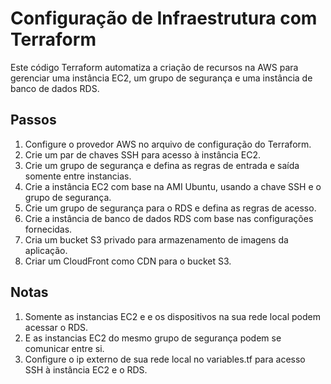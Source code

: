 # Configuração de Infraestrutura com Terraform

Este código Terraform automatiza a criação de recursos na AWS para gerenciar uma instância EC2, um grupo de segurança e uma instância de banco de dados RDS.

## Passos

1. Configure o provedor AWS no arquivo de configuração do Terraform.
2. Crie um par de chaves SSH para acesso à instância EC2.
3. Crie um grupo de segurança e defina as regras de entrada e saída somente entre instancias.
4. Crie a instância EC2 com base na AMI Ubuntu, usando a chave SSH e o grupo de segurança.
5. Crie um grupo de segurança para o RDS e defina as regras de acesso.
6. Crie a instância de banco de dados RDS com base nas configurações fornecidas.
7. Cria um bucket S3 privado para armazenamento de imagens da aplicação.
8. Criar um CloudFront como CDN para o bucket S3.

## Notas

1. Somente as instancias EC2 e e os dispositivos na sua rede local podem acessar o RDS.
2. E as instancias EC2 do mesmo grupo de segurança podem se comunicar entre si.
3. Configure o ip externo de sua rede local no variables.tf para acesso SSH à instância EC2 e o RDS.
